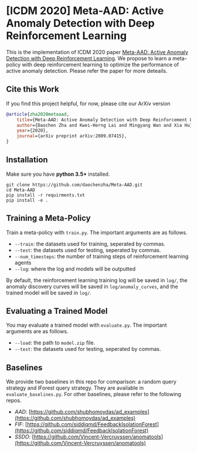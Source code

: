 # [ICDM 2020] Meta-AAD: Active Anomaly Detection with Deep Reinforcement Learning

This is the implementation of ICDM 2020 paper [Meta-AAD: Active Anomaly Detection with Deep Reinforcement Learning](https://arxiv.org/abs/2009.07415). We propose to learn a meta-policy with deep reinforcement learning to optimize the performance of active anomaly detection. Please refer the paper for more deteails.

## Cite this Work
If you find this project helpful, for now, please cite our ArXiv version

```bibtex
@article{zha2020metaaad,
    title={Meta-AAD: Active Anomaly Detection with Deep Reinforcement Learning},
    author={Daochen Zha and Kwei-Herng Lai and Mingyang Wan and Xia Hu},
    year={2020},
    journal={arXiv preprint arXiv:2009.07415},
}
```

## Installation
Make sure you have **python 3.5+** installed.
```
git clone https://github.com/daochenzha/Meta-AAD.git
cd Meta-AAD
pip install -r requirments.txt
pip install -e .
```

## Training a Meta-Policy
Train a meta-policy with `train.py`. The important arguments are as follows.

*   `--train`: the datasets used for training, seperated by commas.
*   `--test`: the datasets used for testing, seperated by commas.
*   `--num_timesteps`: the number of training steps of reinforcement learning agents
*   `--log`: where the log and models will be outputted

By default, the reinforcement learning training log will be saved in `log/`, the anomaly discovery curves will be saved in `log/anomaly_curves`, and the trained model will be saved in `log/`.

## Evaluating a Trained Model
You may evaluate a trained model with `evaluate.py`. The important arguments are as follows.

*   `--load`: the path to `model.zip` file.
*   `--test`: the datasets used for testing, seperated by commas.

## Baselines
We provide two baselines in this repo for comparison: a random query strategy and IForest query strategy. They are available in `evaluate_baselines.py`. For other baselines, please refer to the following repos.

*   *AAD*: [https://github.com/shubhomoydas/ad_examples](https://github.com/shubhomoydas/ad_examples)
*   *FIF*: [https://github.com/siddiqmd/FeedbackIsolationForest](https://github.com/siddiqmd/FeedbackIsolationForest)
*   *SSDO*: [https://github.com/Vincent-Vercruyssen/anomatools](https://github.com/Vincent-Vercruyssen/anomatools)
